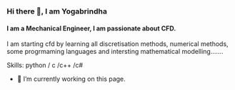 ### Hi there 👋, I am  Yogabrindha
#### I am  a Mechanical Engineer, I  am passionate about  CFD. 

I am  starting cfd by learning all discretisation methods, numerical  methods, some progrmaming languages and intersting mathematical modelling.......

Skills: python / c /c++ /c# 

- 🔭 I’m currently working on this page. 





